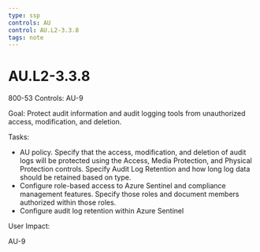 ```yaml
---
type: ssp
controls: AU
control: AU.L2-3.3.8
tags: note
---
```


# AU.L2-3.3.8

800-53 Controls: AU-9

Goal: Protect audit information and audit logging tools from unauthorized access, modification, and deletion.

Tasks:

- AU policy. Specify that the access, modification, and deletion of audit logs will be protected using the Access, Media Protection, and Physical Protection controls. Specify Audit Log Retention and how long log data should be retained based on type.
- Configure role-based access to Azure Sentinel and compliance management features. Specify those roles and document members authorized within those roles.
- Configure audit log retention within Azure Sentinel

User Impact:

AU-9